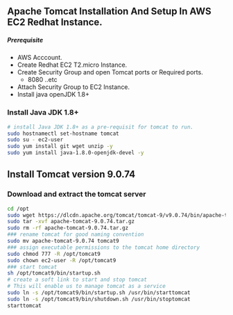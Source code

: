 ## Apache Tomcat Installation And Setup In AWS EC2 Redhat Instance.
##### Prerequisite
+ AWS Acccount.
+ Create Redhat EC2 T2.micro Instance.
+ Create Security Group and open Tomcat ports or Required ports.
   + 8080 ..etc
+ Attach Security Group to EC2 Instance.
+ Install java openJDK 1.8+

### Install Java JDK 1.8+ 

``` sh
# install Java JDK 1.8+ as a pre-requisit for tomcat to run.
sudo hostnamectl set-hostname tomcat
sudo su - ec2-user
sudo yum install git wget unzip -y
sudo yum install java-1.8.0-openjdk-devel -y


```
## Install Tomcat version 9.0.74
### Download and extract the tomcat server
``` sh
cd /opt 
sudo wget https://dlcdn.apache.org/tomcat/tomcat-9/v9.0.74/bin/apache-tomcat-9.0.74.tar.gz
sudo tar -xvf apache-tomcat-9.0.74.tar.gz
sudo rm -rf apache-tomcat-9.0.74.tar.gz
### rename tomcat for good naming convention
sudo mv apache-tomcat-9.0.74 tomcat9
### assign executable permissions to the tomcat home directory
sudo chmod 777 -R /opt/tomcat9
sudo chown ec2-user -R /opt/tomcat9
### start tomcat
sh /opt/tomcat9/bin/startup.sh
# create a soft link to start and stop tomcat
# This will enable us to manage tomcat as a service
sudo ln -s /opt/tomcat9/bin/startup.sh /usr/bin/starttomcat
sudo ln -s /opt/tomcat9/bin/shutdown.sh /usr/bin/stoptomcat
starttomcat


